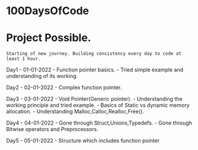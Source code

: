 # 100DaysOfCode
# Project Possible.
	Starting of new journey. Building consistency every day to code at least 1 hour.

Day1 - 01-01-2022
	- Function pointer basics.
	- Tried simple example and understanding of its working.

Day2 - 02-01-2022
	- Complex function pointer.
	
Day3 - 03-01-2022
	- Void Pointer(Generic pointer).
	- Understanding the working principle and tried example.
	- Basics of Static vs dynamic memory allocation.
	- Understanding Malloc,Calloc,Realloc,Free().

Day4 - 04-01-2022
	- Gone through Struct,Unions,Typedefs.
	- Gone through Bitwise operators and Preprocessors.

Day5 - 05-01-2022
	- Structure which includes function pointer

